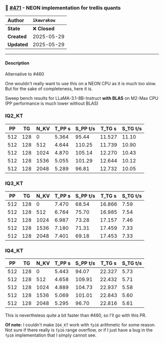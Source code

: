 ### 🔀 [#471](https://github.com/ikawrakow/ik_llama.cpp/pull/471) - NEON implementation for trellis quants

| **Author** | `ikawrakow` |
| :--- | :--- |
| **State** | ❌ **Closed** |
| **Created** | 2025-05-29 |
| **Updated** | 2025-05-29 |

---

#### Description

Alternative to #460 

One wouldn't really want to use this on a NEON CPU as it is much too slow. But for the sake of completeness, here it is.

Sweep bench results for LLaMA-3.1-8B-Instruct **with BLAS** on M2-Max CPU (PP performance is much lower without BLAS)

### IQ2_KT

|    PP |     TG |   N_KV |   T_PP s | S_PP t/s |   T_TG s | S_TG t/s |
|-------|--------|--------|----------|----------|----------|----------|
|   512 |    128 |      0 |    5.364 |    95.44 |   11.527 |    11.10 |
|   512 |    128 |    512 |    4.644 |   110.25 |   11.739 |    10.90 |
|   512 |    128 |   1024 |    4.870 |   105.14 |   12.270 |    10.43 |
|   512 |    128 |   1536 |    5.055 |   101.29 |   12.644 |    10.12 |
|   512 |    128 |   2048 |    5.289 |    96.81 |   12.732 |    10.05 |

### IQ3_KT

|    PP |     TG |   N_KV |   T_PP s | S_PP t/s |   T_TG s | S_TG t/s |
|-------|--------|--------|----------|----------|----------|----------|
|   512 |    128 |      0 |    7.470 |    68.54 |   16.866 |     7.59 |
|   512 |    128 |    512 |    6.764 |    75.70 |   16.985 |     7.54 |
|   512 |    128 |   1024 |    6.987 |    73.28 |   17.157 |     7.46 |
|   512 |    128 |   1536 |    7.180 |    71.31 |   17.459 |     7.33 |
|   512 |    128 |   2048 |    7.401 |    69.18 |   17.453 |     7.33 |

### IQ4_KT

|    PP |     TG |   N_KV |   T_PP s | S_PP t/s |   T_TG s | S_TG t/s |
|-------|--------|--------|----------|----------|----------|----------|
|   512 |    128 |      0 |    5.443 |    94.07 |   22.327 |     5.73 |
|   512 |    128 |    512 |    4.658 |   109.91 |   22.432 |     5.71 |
|   512 |    128 |   1024 |    4.889 |   104.73 |   22.937 |     5.58 |
|   512 |    128 |   1536 |    5.069 |   101.01 |   22.843 |     5.60 |
|   512 |    128 |   2048 |    5.295 |    96.70 |   22.816 |     5.61 |

This is nevertheless quite a bit faster than #460, so I'll go with this PR.

**Of note:** I couldn't make `IQ4_KT` work with `fp16` arithmetic for some reason. Not sure if there really is `fp16` range overflow, or if I just have a bug in the `fp16` implementation that I simply cannot see.